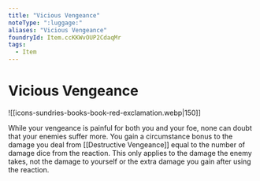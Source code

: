 ```yaml
---
title: "Vicious Vengeance"
noteType: ":luggage:"
aliases: "Vicious Vengeance"
foundryId: Item.ccKKWvOUP2CdaqMr
tags:
  - Item
---
```


# Vicious Vengeance
![[icons-sundries-books-book-red-exclamation.webp|150]]

While your vengeance is painful for both you and your foe, none can doubt that your enemies suffer more. You gain a circumstance bonus to the damage you deal from [[Destructive Vengeance]] equal to the number of damage dice from the reaction. This only applies to the damage the enemy takes, not the damage to yourself or the extra damage you gain after using the reaction.
